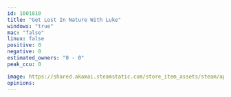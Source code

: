 ```yaml
---
id: 1601810
title: "Get Lost In Nature With Luke"
windows: "true"
mac: "false"
linux: false
positive: 0
negative: 0
estimated_owners: "0 - 0"
peak_ccu: 0

image: https://shared.akamai.steamstatic.com/store_item_assets/steam/apps/1601810/header.jpg?t=1626462415
opinions:
---
```

